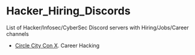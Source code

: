 # Hacker_Hiring_Discords
List of Hacker/Infosec/CyberSec Discord servers with Hiring/Jobs/Career channels

- [Circle City Con X](https://discord.gg/PQCabtG6RN). Career Hacking
